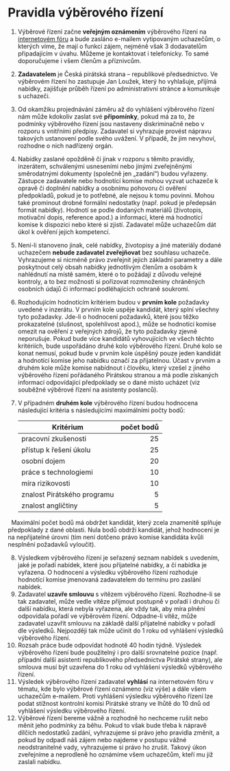 Pravidla výběrového řízení
==========================

1. Výběrové řízení začne **veřejným oznámením** výběrového řízení na [internetovém fóru](https://forum.pirati.cz/verejna-vyberova-rizeni-f572/) a bude zasláno e-mailem vytipovaným uchazečům, o kterých víme, že mají o funkci zájem, nejméně však 3 dodavatelům připadajícím v úvahu. Můžeme je kontaktovat i telefonicky. To samé doporučujeme i všem členům a příznivcům.
2. **Zadavatelem** je Česká pirátská strana – republikové předsednictvo. Ve výběrovém řízení ho zastupuje Jan Loužek, který ho vyhlašuje, přijímá nabídky, zajišťuje průběh řízení po administrativní stránce a komunikuje s uchazeči. 
3. Od okamžiku projednávání záměru až do vyhlášení výběrového řízení nám může kdokoliv zaslat své **připomínky**, pokud má za to, že podmínky výběrového řízení jsou nastaveny diskriminačně nebo v rozporu s vnitřními předpisy. Zadavatel si vyhrazuje provést nápravu takových ustanovení podle svého uvážení. V případě, že jim nevyhoví, rozhodne o nich nadřízený orgán.
4. Nabídky zaslané opožděně či jinak v rozporu s těmito pravidly, inzerátem, schválenými usneseními nebo jinými zveřejněnými směrodatnými dokumenty (společně jen „zadání“) budou vyřazeny. Zástupce zadavatele nebo hodnotící komise mohou vyzvat uchazeče k opravě či doplnění nabídky a osobnímu pohovoru či ověření předpokladů, pokud je to potřebné, ale nejsou k tomu povinni. Mohou také prominout drobné formální nedostatky (např. pokud je předepsán formát nabídky). Hodnotí se podle dodaných materiálů (životopis, motivační dopis, reference apod.) a informací, které má hodnotící komise k dispozici nebo které si zjistí. Zadavatel může uchazečům dát úkol k ověření jejich kompetencí.
5. Není-li stanoveno jinak, celé nabídky, životopisy a jiné materiály dodané uchazečem **nebude zadavatel zveřejňovat** bez souhlasu uchazeče. Vyhrazujeme si nicméně právo zveřejnit jejich základní parametry a dále poskytnout celý obsah nabídky jednotlivým členům a osobám k nahlédnutí na místě samém, které o to požádají z důvodu veřejné kontroly, a to bez možnosti si pořizovat rozmnoženiny chráněných osobních údajů či informací podléhajících ochraně soukromí.
6. Rozhodujícím hodnotícím kritériem budou v **prvním kole** požadavky uvedené v inzerátu. V prvním kole uspěje kandidát, který splní všechny tyto požadavky. Jde-li o hodnocení požadavků, které jsou těžko prokazatelné (slušnost, spolehlivost apod.), může se hodnotící komise omezit na ověření z veřejných zdrojů, že tyto požadavky zjevně neporušuje. Pokud bude více kandidátů vyhovujících ve všech těchto kritériích, bude uspořádáno druhé kolo výběrového řízení. Druhé kolo se konat nemusí, pokud bude v prvním kole úspěšný pouze jeden kandidát a hodnotící komise jeho nabídku označí za přijatelnou. Účast v prvním a druhém kole může komise nabídnout i člověku, který vzešel z jiného výběrového řízení pořádaného Pirátskou stranou a má podle získaných informací odpovídající předpoklady se o dané místo ucházet (viz souběžné výběrové řízení na asistenty poslanců). 
7. V případném **druhém kole** výběrového řízení budou hodnocena
   následující kritéria s následujícími maximálními počty bodů:  

   Kritérium | počet bodů
   --------- | ---------:
   pracovní zkušenosti | 25
   přístup k řešení úkolu | 25  
   osobní dojem | 20
   práce s technologiemi | 10
   míra rizikovosti | 10
   znalost Pirátského programu | 5
   znalost angličtiny | 5

   Maximální počet bodů má obdržet kandidát, který zcela znamenitě splňuje předpoklady z dané oblasti. Nula bodů obdrží kandidát, jehož hodnocení je na nepřijatelné úrovni (tím není dotčeno právo komise kandidáta kvůli nesplnění požadavků vyloučit).

8. Výsledkem výběrového řízení je seřazený seznam nabídek s uvedením, jaké je pořadí nabídek, které jsou přijatelné nabídky, a čí nabídka je vyřazena. O hodnocení a výsledku výběrového řízení rozhoduje hodnotící komise jmenovaná zadavatelem do termínu pro zaslání nabídek. 
9. Zadavatel **uzavře smlouvu** s vítězem výběrového řízení. Rozhodne-li se tak zadavatel, může vedle vítěze přijmout postupně v pořadí i druhou či další nabídku, která nebyla vyřazena, ale vždy tak, aby míra plnění odpovídala pořadí ve výběrovém řízení. Odpadne-li vítěz, může zadavatel uzavřít smlouvu na základě další přijatelné nabídky v pořadí dle výsledků. Nejpozději tak může učinit do 1 roku od vyhlášení výsledků výběrového řízení.
10. Rozsah práce bude odpovídat hodnotě 40 hodin týdně. Výsledek výběrového řízení bude použitelný i pro další srovnatelné pozice (např. případní další asistenti republikového předsednictva Pirátské strany), ale smlouva musí být uzavřena do 1 roku od vyhlášení výsledků výběrového řízení.
11. Výsledek výběrového řízení zadavatel **vyhlásí** na internetovém fóru v tématu, kde bylo výběrové řízení oznámeno (viz výše) a dále všem uchazečům e-mailem. Proti vyhlášení výsledku výběrového řízení lze podat stížnost kontrolní komisi Pirátské strany ve lhůtě do 10 dnů od vyhlášení výsledku výběrového řízení.
12. Výběrové řízení bereme vážně a rozhodně ho nechceme rušit nebo měnit jeho podmínky za běhu. Pokud to však bude třeba k nápravě dílčích nedostatků zadání, vyhrazujeme si právo jeho pravidla změnit, a pokud by odpadl náš zájem nebo najdeme v postupu vážné neodstranitelné vady, vyhrazujeme si právo ho zrušit. Takový úkon zveřejníme a neprodleně ho oznámíme všem uchazečům, kteří mu již zaslali nabídku.
